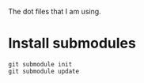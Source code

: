 The dot files that I am using.

# Install submodules

```
git submodule init
git submodule update
```

